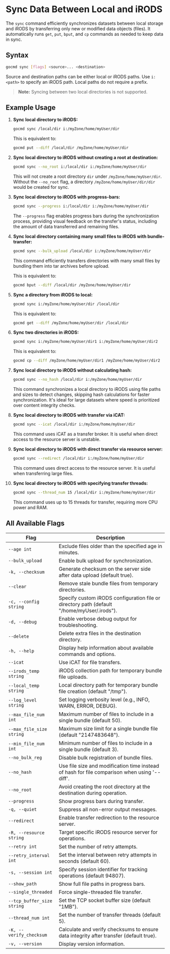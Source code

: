 # Sync Data Between Local and iRODS

The `sync` command efficiently synchronizes datasets between local storage and iRODS by transferring only new or modified data objects (files). It automatically runs `get`, `put`, `bput`, and `cp` commands as needed to keep data in sync.

## Syntax
```sh
gocmd sync [flags] <source>... <destination>
```

Source and destination paths can be either local or iRODS paths.
Use `i:<path>` to specify an iRODS path. Local paths do not require a prefix.

> **Note:** Syncing between two local directories is not supported.

## Example Usage

1. **Sync local directory to iRODS:**
    ```sh
    gocmd sync /local/dir i:/myZone/home/myUser/dir
    ```

    This is equivalent to:
    ```sh
    gocmd put --diff /local/dir /myZone/home/myUser/dir
    ```

2. **Sync local directory to iRODS without creating a root at destination:**
    ```sh
    gocmd sync --no_root i:/local/dir i:/myZone/home/myUser/dir
    ```

    This will not create a root directory `dir` under `/myZone/home/myUser/dir`. Without the `--no_root` flag, a directory `/myZone/home/myUser/dir/dir` would be created for sync.

3. **Sync local directory to iRODS with progress-bars:**
    ```sh
    gocmd sync --progress i:/local/dir i:/myZone/home/myUser/dir
    ```

    The `--progress` flag enables progress bars during the synchronization process, providing visual feedback on the transfer's status, including the amount of data transferred and remaining files.

3. **Sync local directory containing many small files to iRODS with bundle-transfer:**
    ```sh
    gocmd sync --bulk_upload /local/dir i:/myZone/home/myUser/dir
    ```

    This command efficiently transfers directories with many small files by bundling them into tar archives before upload.

    This is equivalent to:
    ```sh
    gocmd bput --diff /local/dir /myZone/home/myUser/dir
    ```

4. **Sync a directory from iRODS to local:**
    ```sh
    gocmd sync i:/myZone/home/myUser/dir /local/dir
    ```

    This is equivalent to:
    ```sh
    gocmd get --diff /myZone/home/myUser/dir /local/dir
    ```

5. **Sync two directories in iRODS:**
    ```sh
    gocmd sync i:/myZone/home/myUser/dir1 i:/myZone/home/myUser/dir2
    ```

    This is equivalent to:
    ```sh
    gocmd cp --diff /myZone/home/myUser/dir1 /myZone/home/myUser/dir2
    ```

6. **Sync local directory to iRODS without calculating hash:**
    ```sh
    gocmd sync --no_hash /local/dir i:/myZone/home/myUser/dir
    ```

    This command synchronizes a local directory to iRODS using file paths and sizes to detect changes, skipping hash calculations for faster synchronization. It's ideal for large datasets where speed is prioritized over content integrity checks.

7. **Sync local directory to iRODS with transfer via iCAT:**
    ```sh
    gocmd sync --icat /local/dir i:/myZone/home/myUser/dir
    ```

    This command uses iCAT as a transfer broker. It is useful when direct access to the resource server is unstable.

8. **Sync local directory to iRODS with direct transfer via resource server:**
    ```sh
    gocmd sync --redirect /local/dir i:/myZone/home/myUser/dir
    ```

    This command uses direct access to the resource server. It is useful when transferring large files.

9. **Sync local directory to iRODS with specifying transfer threads:**
    ```sh
    gocmd sync --thread_num 15 /local/dir i:/myZone/home/myUser/dir
    ```

    This command uses up to 15 threads for transfer, requiring more CPU power and RAM.

## All Available Flags

| Flag                  | Description                                                                 |
|-----------------------|-----------------------------------------------------------------------------|
| `--age int`           | Exclude files older than the specified age in minutes.                      |
| `--bulk_upload`       | Enable bulk upload for synchronization.                                     |
| `-k, --checksum`      | Generate checksum on the server side after data upload (default true).      |
| `--clear`             | Remove stale bundle files from temporary directories.                       |
| `-c, --config string` | Specify custom iRODS configuration file or directory path (default "/home/myUser/.irods"). |
| `-d, --debug`         | Enable verbose debug output for troubleshooting.                            |
| `--delete`            | Delete extra files in the destination directory.                             |
| `-h, --help`          | Display help information about available commands and options.              |
| `--icat`              | Use iCAT for file transfers.                                                 |
| `--irods_temp string` | iRODS collection path for temporary bundle file uploads.                     |
| `--local_temp string` | Local directory path for temporary bundle file creation (default "/tmp").    |
| `--log_level string`  | Set logging verbosity level (e.g., INFO, WARN, ERROR, DEBUG).               |
| `--max_file_num int`  | Maximum number of files to include in a single bundle (default 50).          |
| `--max_file_size string` | Maximum size limit for a single bundle file (default "2147483648").      |
| `--min_file_num int`  | Minimum number of files to include in a single bundle (default 3).           |
| `--no_bulk_reg`       | Disable bulk registration of bundle files.                                  |
| `--no_hash`           | Use file size and modification time instead of hash for file comparison when using '--diff'. |
| `--no_root`           | Avoid creating the root directory at the destination during operation.       |
| `--progress`          | Show progress bars during transfer.                                          |
| `-q, --quiet`         | Suppress all non-error output messages.                                     |
| `--redirect`          | Enable transfer redirection to the resource server.                         |
| `-R, --resource string` | Target specific iRODS resource server for operations.                     |
| `--retry int`         | Set the number of retry attempts.                                            |
| `--retry_interval int` | Set the interval between retry attempts in seconds (default 60).            |
| `-s, --session int`   | Specify session identifier for tracking operations (default 94807).         |
| `--show_path`         | Show full file paths in progress bars.                                       |
| `--single_threaded`   | Force single-threaded file transfer.                                         |
| `--tcp_buffer_size string` | Set the TCP socket buffer size (default "1MB").                        |
| `--thread_num int`    | Set the number of transfer threads (default 5).                            |
| `-K, --verify_checksum` | Calculate and verify checksums to ensure data integrity after transfer (default true). |
| `-v, --version`       | Display version information.                                                |

